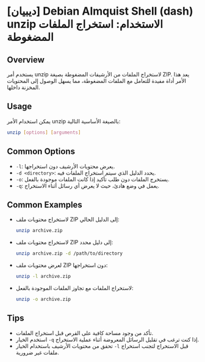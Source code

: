 # [ديبيان] Debian Almquist Shell (dash) unzip الاستخدام: استخراج الملفات المضغوطة

## Overview
يستخدم أمر unzip لاستخراج الملفات من الأرشيفات المضغوطة بصيغة ZIP. يعد هذا الأمر أداة مفيدة للتعامل مع الملفات المضغوطة، مما يسهل الوصول إلى المحتويات المخزنة داخلها.

## Usage
يمكن استخدام الأمر unzip بالصيغة الأساسية التالية:

```bash
unzip [options] [arguments]
```

## Common Options
- `-l`: يعرض محتويات الأرشيف دون استخراجها.
- `-d <directory>`: يحدد الدليل الذي سيتم استخراج الملفات فيه.
- `-o`: يستخرج الملفات دون طلب تأكيد إذا كانت الملفات موجودة بالفعل.
- `-q`: يعمل في وضع هادئ، حيث لا يعرض أي رسائل أثناء الاستخراج.

## Common Examples
- لاستخراج محتويات ملف ZIP إلى الدليل الحالي:
  ```bash
  unzip archive.zip
  ```

- لاستخراج محتويات ملف ZIP إلى دليل محدد:
  ```bash
  unzip archive.zip -d /path/to/directory
  ```

- لعرض محتويات ملف ZIP دون استخراجها:
  ```bash
  unzip -l archive.zip
  ```

- لاستخراج الملفات مع تجاوز الملفات الموجودة بالفعل:
  ```bash
  unzip -o archive.zip
  ```

## Tips
- تأكد من وجود مساحة كافية على القرص قبل استخراج الملفات.
- استخدم الخيار `-q` إذا كنت ترغب في تقليل الرسائل المعروضة أثناء عملية الاستخراج.
- تحقق من محتويات الأرشيف باستخدام الخيار `-l` قبل الاستخراج لتجنب استخراج ملفات غير ضرورية.